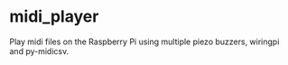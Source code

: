 # midi_player
Play midi files on the Raspberry Pi using multiple piezo buzzers, wiringpi and py-midicsv.
